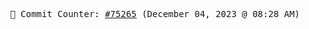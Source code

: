 <p align="center">
    <samp>
        📮 Commit Counter: <a href="https://github.com/Javascript-void0/Javascript-void0/commits/main">#75265</a> (December 04, 2023 @ 08:28 AM)
    </samp>
</p>